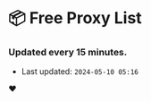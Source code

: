 # :package: Free Proxy List
### Updated every 15 minutes.

- Last updated: `2024-05-10 05:16`

:heart:
